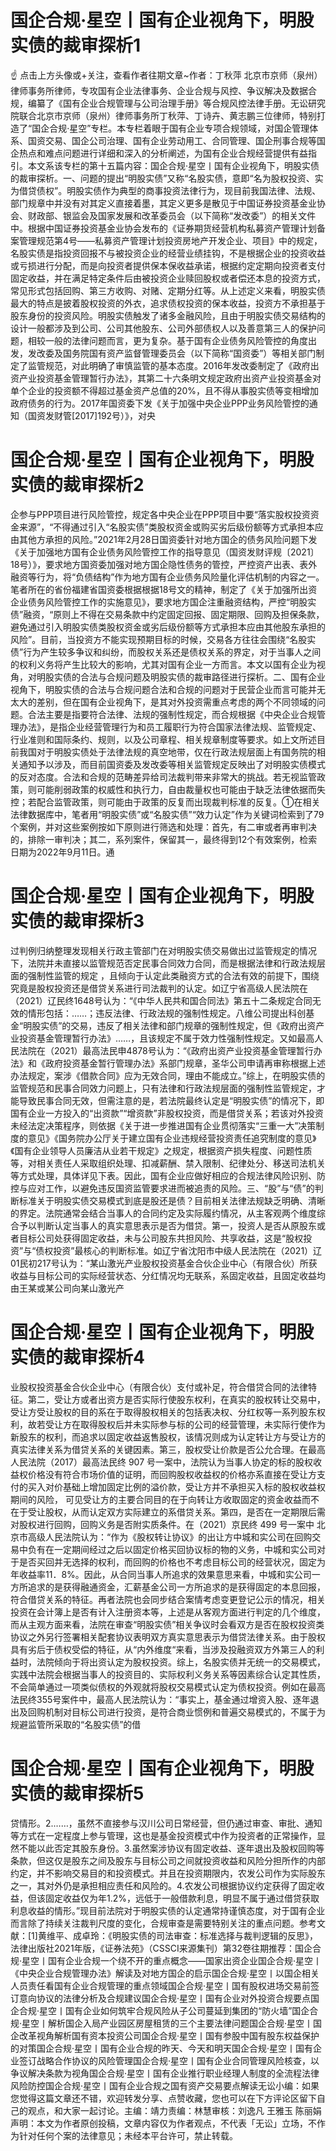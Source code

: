 # 国企合规·星空丨国有企业视角下，明股实债的裁审探析1

☝ 点击上方头像或+关注，查看作者往期文章~作者：丁秋萍 北京市京师（泉州）律师事务所律师，专攻国有企业法律事务、企业合规与风控、争议解决及数据合规，编纂了《国有企业合规管理与公司治理手册》等合规风控法律手册。无讼研究院联合北京市京师（泉州）律师事务所丁秋萍、丁诗卉、黄志鹏三位律师，特别打造了“国企合规·星空”专栏。本专栏着眼于国有企业专项合规领域，对国企管理体系、国资交易、国企公司治理、国有企业劳动用工、合同管理、国企刑事合规等国企热点和难点问题进行详细和深入的分析阐述，为国有企业合规经营提供有益指引。本文系该专栏的第十五篇内容：国企合规·星空丨国有企业视角下，明股实债的裁审探析。一、问题的提出“明股实债”又称“名股实债，意即“名为股权投资、实为借贷债权”。明股实债作为典型的商事投资法律行为，现目前我国法律、法规、部门规章中并没有对其定义直接着墨，其定义更多是散见于中国证券投资基金业协会、财政部、银监会及国家发展和改革委员会（以下简称“发改委”）的相关文件中。根据中国证券投资基金业协会发布的《证券期货经营机构私募资产管理计划备案管理规范第4号——私募资产管理计划投资房地产开发企业、项目》中的规定，名股实债是指投资回报不与被投资企业的经营业绩挂钩，不是根据企业的投资收益或亏损进行分配，而是向投资者提供保本保收益承诺，根据约定定期向投资者支付固定收益，并在满足特定条件后由被投资企业赎回股权或者偿还本息的投资方式，常见形式包括回购、第三方收购、对赌、定期分红等。从上述定义来看，明股实债最大的特点是披着股权投资的外衣，追求债权投资的保本收益，投资方不承担基于股东身份的投资风险。明股实债触发了诸多金融风险，且由于明股实债交易结构的设计一般都涉及到公司、公司其他股东、公司外部债权人以及善意第三人的保护问题，相较一般的法律问题而言，更为复杂。基于国有企业债务风险管控的角度出发，发改委及国务院国有资产监督管理委员会（以下简称“国资委”）等相关部门制定了监管规范，对此明确了审慎监管的基本态度。2016年发改委制定了《政府出资产业投资基金管理暂行办法》，其第二十六条明文规定政府出资产业投资基金对单个企业的投资额不得超过基金资产总值的20%，且不得从事股实债等变相增加政府债务的行为。2017年国资委下发《关于加强中央企业PPP业务风险管控的通知（国资发财管[2017]192号）》，对央

# 国企合规·星空丨国有企业视角下，明股实债的裁审探析2

企参与PPP项目进行风险管控，规定各中央企业在PPP项目中要“落实股权投资资金来源”，“不得通过引入“名股实债”类股权资金或购买劣后级份额等方式承担本应由其他方承担的风险。”2021年2月28日国资委针对地方国企的债务风险问题下发《关于加强地方国有企业债务风险管控工作的指导意见（国资发财评规〔2021〕18号）》，要求地方国资委加强对地方国企隐性债务的管控，严控资产出表、表外融资等行为，将“负债结构”作为地方国有企业债务风险量化评估机制的内容之一。笔者所在的省份福建省国资委根据根据18号文的精神，制定了《关于加强所出资企业债务风险管控工作的实施意见》，要求地方国企注重融资结构，严控“明股实债”融资，“原则上不得在交易条款中约定固定回报、固定期限、回购及担保条款，避免通过引入明股实债类股权资金或劣后级份额等方式承担本应由其他股东承担的风险”。目前，当投资方不能实现预期目标的时候，交易各方往往会围绕“名股实债”行为产生较多争议和纠纷，而股权关系还是债权关系的界定，对于当事人之间的权利义务将产生比较大的影响，尤其对国有企业一方而言。本文以国有企业为视角，对明股实债的合法与合规问题及明股实债的裁审路径进行探析。二、国有企业视角下，明股实债的合法与合规问题合法和合规的问题对于民营企业而言可能并无太大的差别，但在国有企业视角下，是其对外投资需重点考虑的两个不同领域的问题。合法主要是指要符合法律、法规的强制性规定，而合规根据《中央企业合规管理办法》，是指企业经营管理行为和员工履职行为符合国家法律法规、监管规定、行业准则和国际条约、规则，以及公司章程、相关规章制度等要求。如上文所述目前我国对于明股实债处于法律法规的真空地带，仅在行政法规层面上有国务院的相关通知予以涉及，而目前国资委及发改委等相关监管规定反映出了对明股实债模式的反对态度。合法和合规的范畴差异给司法裁判带来非常大的挑战。若无视监管政策，则可能削弱政策的权威性和执行力，自由裁量权也可能由于缺乏法律依据而失控；若配合监管政策，则可能由于政策的反复而出现裁判标准的反复。①在相关法律数据库中，笔者用“明股实债”或“名股实债”“效力认定”作为关键词检索到了79个案例，并对这些案例按如下原则进行筛选和处理：首先，有二审或者再审判决的，排除一审判决；其二，系列案件，保留其一，最终得到12个有效案例，检索日期为2022年9月11日。通

# 国企合规·星空丨国有企业视角下，明股实债的裁审探析3

过判例归纳整理发现相关行政主管部门在对明股实债交易做出过监管规定的情况下，法院并未直接以监管规范否定民事合同效力合同，而是根据法律和行政法规层面的强制性监管的规定 ，且倾向于认定此类融资方式的合法有效的前提下，围绕究竟是股权投资还是借贷关系进行司法裁判的认定。如辽宁省高级人民法院在（2021）辽民终1648号认为：“《中华人民共和国合同法》第五十二条规定合同无效的情形包括：……；违反法律、行政法规的强制性规定。八维公司提出科创基金“明股实债”的交易，违反了相关法律和部门规章的强制性规定，但《政府出资产业投资基金管理暂行办法》……，且该规定不属于效力性强制性规定。又如最高人民法院在（2021）最高法民申4878号认为：“《政府出资产业投资基金管理暂行办法》和《政府投资基金暂行管理办法》系部门规章，圣华公司申请再审称根据上述办法规定，案涉《借款合同》应为无效合同，理由不能成立。”综上，在明股实债的监管规范和民事合同效力问题上，只有法律和行政法规层面的强制性监管规定，才能导致民事合同无效，但需注意的是，若法院最终认定是“明股实债”的情况下，即国有企业一方投入的“出资款”“增资款”非股权投资，而是借贷关系；若该对外投资未经法定决策程序，则依据《关于进一步推进国有企业贯彻落实“三重一大”决策制度的意见》《国务院办公厅关于建立国有企业违规经营投资责任追究制度的意见》《国有企业领导人员廉洁从业若干规定》之规定，根据资产损失程度、问题性质等，对相关责任人采取组织处理、扣减薪酬、禁入限制、纪律处分、移送司法机关等方式处理，具体详见下表。因此，国有企业应做好相应的合规法律风险识别、防控与应对工作，以避免违反国资监管要求进而被追责的风险。三、“股”与“债”的判断标准关于明股实债交易模式到底是股还是债？目前相关法律法规缺乏明确、清晰的界定。法院通常会结合当事人的合同约定及实际履约情况，从主客观两个维度综合予以判断认定当事人的真实意思表示是否为借贷。第一，投资人是否从原股东或者目标公司处获得固定收益，未与公司股东共担风险、共享收益，这是“股权投资”与“债权投资”最核心的判断标准。如辽宁省沈阳市中级人民法院在（2021）辽01民初217号认为：“某山激光产业股权投资基金合伙企业中心（有限合伙）所获收益与目标公司的实际经营状态、分红情况均无联系，系固定收益，且固定收益均由王某或某公司向某山激光产

# 国企合规·星空丨国有企业视角下，明股实债的裁审探析4

业股权投资基金合伙企业中心（有限合伙）支付或补足，符合借贷合同的法律特征。第二，受让方或者出资方是否实际行使股东权利，在真实的股权转让交易中，受让方受让股权的目的系在于取得股权相关的包括表决权、分红权等一系列股东权利，故若受让方在取得股权后并未实际参与标的公司的经营管理，未实际行使作为新股东的权利，而追求以固定收益返售股权，该情况则成为认定转让方与受让方的真实法律关系为借贷关系的关键因素。第三，股权受让价款是否公允合理。在最高人民法院（2017）最高法民终 907 号一案中，法院认为当事人协定的标的股权收益权价格没有符合市场价值的证明，而回购股权收益权的价格亦系直接在受让方支付的买入对价基础上增加固定比例的溢价款，受让方并不承担买入标的股权收益权期间的风险， 可见受让方的主要合同目的在于向转让方收取固定的资金收益而不在于受让股权，从而认定双方实际建立的系借贷关系。第四，是否在一定期限后需对股权进行回购，回购义务是否附实质条件。在（2021）京民终 499 号一案中 北京市高级人民法院认为：“作为《股权转让协议》的出让方中城和实公司在回购交易中负有在一定期间经过之后以固定价格买回协议标的物的义务，中城和实公司对于是否买回并无选择的权利，而回购的价格也不考虑目标公司的经营状况，固定为年收益率11．8%。因此，从合同当事人所追求的效果意思来看，中城和实公司一方所追求的是获得融通资金，汇薪基金公司一方所追求的是获得固定的本息回报，符合借贷关系的特征。再者法院也会同步结合案情考虑变更登记公示的情况，相关投资在会计簿上是否有计入注册资本等，上述是从客观方面进行判定的几个维度，而从主观方面来看，法院在审查“明股实债”相关争议时会看双方是否在股权投资类协议之外另行签署相关配套协议表明双方真实意思表示为借贷法律关系。由于股权具有劣后于债权受偿的特征，从“内外维度“来看，当涉及投融资双方外第三人的利益时，法院倾向于将出资认定为股权投资。综上，名股实债并无统一的交易模式，实践中法院会根据当事人的投资目的、实际权利义务关系等因素综合认定其性质，不会简单通过一项类似债权的外观就将股权交易模式认定为债权投资。例如在最高法民终355号案件中，最高人民法院认为：“事实上，基金通过增资入股、逐年退出及回购机制对目标公司进行投资，是符合商业惯例和普遍交易模式的，不属于为规避监管所采取的“名股实债”的借

# 国企合规·星空丨国有企业视角下，明股实债的裁审探析5

贷情形。2.……，虽然不直接参与汉川公司日常经营，但仍通过审查、审批、通知等方式在一定程度上参与管理，这也是基金投资模式中作为投资者的正常操作，显然不能以此否定其股东身份。3.虽然案涉协议有固定收益、逐年退出及股权回购等条款，但这仅是股东之间及股东与目标公司之间就投资收益和风险分担所作的内部约定，并不影响交易目的和投资模式。并且在投资期限内，农发公司作为实际股东之一，其对外仍是承担相应责任和风险的。4.农发公司根据协议约定获得了固定收益，但该固定收益仅为年1.2%，远低于一般借款利息，明显不属于通过借贷获取利息收益的情形。”现目前法院对于明股实债的认定通常持谨慎态度，对于国有企业而言除了持续关注裁判尺度的变化，合规审查是需要特别关注的重点问题。参考文献：[1]黄维平、成卓玲：《明股实债的司法审查：标准选择与裁判逻辑的反思》，法律出版社2021年版，《证券法苑》（CSSCI来源集刊）第32卷往期推荐：国企合规·星空丨国有企业合规一个绕不开的重点概念——国家出资企业国企合规·星空丨《中央企业合规管理办法》解读及对地方国企的启示国企合规·星空丨以国企相关人员责任看国有企业合规管理的重点领域国企合规·星空丨国有股权进场交易前签订意向协议的法律分析及合规建议国企合规·星空丨国有企业对外投资合规要点国企合规·星空丨国有企业如何筑牢合规风险从子公司蔓延到集团的“防火墙”国企合规·星空丨解析国企入局产业园区房屋租赁的三个主要法律问题国企合规·星空丨国企改革视角解析国有资本投资公司国企合规·星空丨国有参股中国有股东权益保护的对策国企合规·星空丨国有企业合规的昨天、今天和明天国企合规·星空丨国有企业签订战略合作协议的风险管理国企合规·星空丨国有企业合同管理风险核查，以争议解决条款为视角国企合规·星空丨国有企业推行职业经理人制度的全流程法律风险防控国企合规·星空丨国有企业合规之国有资产交易要点解读无讼小编：如果您觉得这篇文章还不错，欢迎转发分享、点赞收藏，您也可以在下方评论区留下自己的观点，和大家一起讨论。主编：靖力责编：林慧审核：刘逸凡 王雅玉 陈丽娟 声明：本文为作者原创投稿，文章内容仅为作者观点，不代表「无讼」立场，不作为针对任何个案的法律意见；未经本平台许可，禁止转载。

